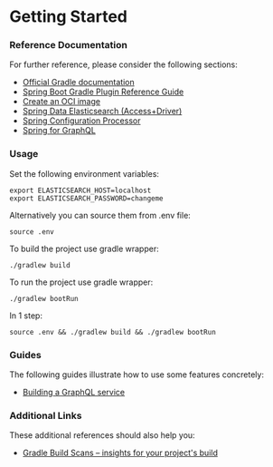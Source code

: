 # Getting Started

### Reference Documentation
For further reference, please consider the following sections:

* [Official Gradle documentation](https://docs.gradle.org)
* [Spring Boot Gradle Plugin Reference Guide](https://docs.spring.io/spring-boot/docs/3.2.4/gradle-plugin/reference/html/)
* [Create an OCI image](https://docs.spring.io/spring-boot/docs/3.2.4/gradle-plugin/reference/html/#build-image)
* [Spring Data Elasticsearch (Access+Driver)](https://docs.spring.io/spring-boot/docs/3.2.4/reference/htmlsingle/index.html#data.nosql.elasticsearch)
* [Spring Configuration Processor](https://docs.spring.io/spring-boot/docs/3.2.4/reference/htmlsingle/index.html#appendix.configuration-metadata.annotation-processor)
* [Spring for GraphQL](https://docs.spring.io/spring-boot/docs/3.2.4/reference/htmlsingle/index.html#web.graphql)

### Usage
Set the following environment variables:
```shell
export ELASTICSEARCH_HOST=localhost
export ELASTICSEARCH_PASSWORD=changeme
```

Alternatively you can source them from .env file:
```shell
source .env
```

To build the project use gradle wrapper:
```shell
./gradlew build
```
To run the project use gradle wrapper:
```shell
./gradlew bootRun
```

In 1 step:
```shell
source .env && ./gradlew build && ./gradlew bootRun
```

### Guides
The following guides illustrate how to use some features concretely:

* [Building a GraphQL service](https://spring.io/guides/gs/graphql-server/)

### Additional Links
These additional references should also help you:

* [Gradle Build Scans – insights for your project's build](https://scans.gradle.com#gradle)

